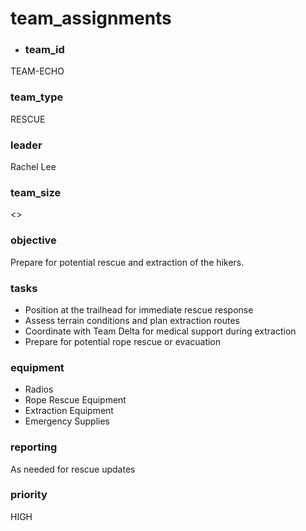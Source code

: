 # team_assignments
- ### team_id
TEAM-ECHO
### team_type
RESCUE
### leader
Rachel Lee
### team_size
<>
### objective
Prepare for potential rescue and extraction of the hikers.
### tasks
- Position at the trailhead for immediate rescue response
- Assess terrain conditions and plan extraction routes
- Coordinate with Team Delta for medical support during extraction
- Prepare for potential rope rescue or evacuation
### equipment
- Radios
- Rope Rescue Equipment
- Extraction Equipment
- Emergency Supplies
### reporting
As needed for rescue updates
### priority
HIGH
